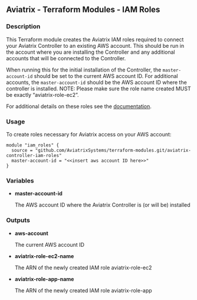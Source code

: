## Aviatrix - Terraform Modules - IAM Roles

### Description
This Terraform module creates the Aviatrix IAM roles required to connect your Aviatrix Controller to an existing AWS account.  This should be run in the account where you are installing the Controller and any additional accounts that will be connected to the Controller.

When running this for the initial installation of the Controller, the `master-account-id` should be set to the current AWS account ID.  For additional accounts, the `master-account-id` should be the AWS account ID where the controller is installed. NOTE: Please make sure the role name created MUST be exactly “aviatrix-role-ec2”.

For additional details on these roles see the [documentation](https://docs.aviatrix.com/HowTos/HowTo_IAM_role.html).

### Usage

To create roles necessary for Aviatrix access on your AWS account:
```
module "iam_roles" {
  source = "github.com/AviatrixSystems/terraform-modules.git/aviatrix-controller-iam-roles"
  master-account-id = "<<insert aws account ID here>>"
}
```

### Variables
  
- **master-account-id**

  The AWS account ID where the Aviatrix Controller is (or will be) installed

### Outputs

- **aws-account**

  The current AWS account ID
  
- **aviatrix-role-ec2-name**

  The ARN of the newly created IAM role aviatrix-role-ec2
  
- **aviatrix-role-app-name**

  The ARN of the newly created IAM role aviatrix-role-app
